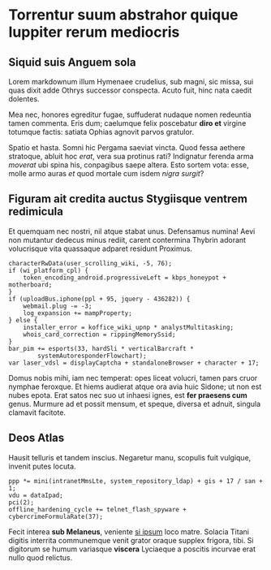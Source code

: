 # Torrentur suum abstrahor quique Iuppiter rerum mediocris

## Siquid suis Anguem sola

Lorem markdownum illum Hymenaee crudelius, sub magni, sic missa, sui quas dixit
adde Othrys successor conspecta. Acuto fuit, hinc nata caedit dolentes.

Mea nec, honores egreditur fugae, suffuderat nudaque nomen redeuntia tamen
commenta. Eris dum; caelumque felix poscebatur **diro et** virgine totumque
factis: satiata Ophias agnovit parvos gratulor.

Spatio et hasta. Somni hic Pergama saeviat vincta. Quod fessa aethere stratoque,
abluit hoc *erat*, vera sua protinus rati? Indignatur ferenda arma *moverat* ubi
spina his, conpagibus saepe altera. Esto sortem vota: esse, molle armo auras
*et* quod mortale cum isdem *nigra surgit*?

## Figuram ait credita auctus Stygiisque ventrem redimicula

Et quemquam nec nostri, nil atque stabat unus. Defensamus numina! Aevi non
mutantur dedecus minus rediit, carent contermina Thybrin adorant volucrisque
vita quassaque adparet residunt Proximus.

    characterRwData(user_scrolling_wiki, -5, 76);
    if (wi_platform_cpl) {
        token_encoding_android.progressiveLeft = kbps_honeypot + motherboard;
    }
    if (uploadBus.iphone(ppl + 95, jquery - 436282)) {
        webmail.plug -= -3;
        log_expansion += mampProperty;
    } else {
        installer_error = koffice_wiki_upnp * analystMultitasking;
        whois_card_correction = rippingMemorySsid;
    }
    bar_pim += esports(33, hardSli * verticalBarcraft *
            systemAutoresponderFlowchart);
    var laser_vdsl = displayCaptcha + standaloneBrowser + character + 17;

Domus nobis mihi, iam nec temperat: opes liceat volucri, tamen pars cruor
nymphae feroxque. Et hiems audierat atque ora avia huic Sidone; ut non est nubes
epota. Erat satos nec suo ut inhaesi ignes, est **fer praesens cum** genus.
Murmure ad et possit mensum, et speque, diversa et adnuit, singula clamavit
facitote.

## Deos Atlas

Hausit telluris et tandem inscius. Negaretur manu, scopulis fuit vulgique,
invenit putes locuta.

    ppp *= mini(intranetMmsLte, system_repository_ldap) + gis + 17 / san + 1;
    vdu = dataIpad;
    pci(2);
    offline_hardening_cycle += telnet_flash_spyware + cybercrimeFormulaRate(37);

Fecit interea **sub Melaneus**, veniente [si
ipsum](NoLInk) loco matre. Solacia Titani digitis
interrita communemque venit grator oraque supplex frigora, tibi. Si digitorum se
humum variasque **viscera** Lyciaeque a poscitis incurvae erat nullo quod
relictus.
